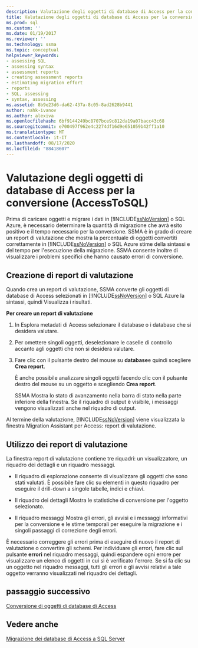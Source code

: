 ```yaml
---
description: Valutazione degli oggetti di database di Access per la conversione (AccessToSQL)
title: Valutazione degli oggetti di database di Access per la conversione (AccessToSQL) | Microsoft Docs
ms.prod: sql
ms.custom: ''
ms.date: 01/19/2017
ms.reviewer: ''
ms.technology: ssma
ms.topic: conceptual
helpviewer_keywords:
- assessing SQL
- assessing syntax
- assessment reports
- creating assessment reports
- estimating migration effort
- reports
- SQL, assessing
- syntax, assessing
ms.assetid: 8b9e23d6-da62-437a-8c05-8ad2628b9441
author: nahk-ivanov
ms.author: alexiva
ms.openlocfilehash: 6bf9144249bc8707bce9c812da19a07bacc43c68
ms.sourcegitcommit: e700497f962e4c2274df16d9e651059b42ff1a10
ms.translationtype: MT
ms.contentlocale: it-IT
ms.lasthandoff: 08/17/2020
ms.locfileid: "88418607"
---
```

# <a name="assessing-access-database-objects-for-conversion-accesstosql"></a>Valutazione degli oggetti di database di Access per la conversione (AccessToSQL)
Prima di caricare oggetti e migrare i dati in [!INCLUDE[ssNoVersion](../../includes/ssnoversion-md.md)] o SQL Azure, è necessario determinare la quantità di migrazione che avrà esito positivo e il tempo necessario per la conversione. SSMA è in grado di creare un report di valutazione che mostra la percentuale di oggetti convertiti correttamente in [!INCLUDE[ssNoVersion](../../includes/ssnoversion-md.md)] o SQL Azure stime della sintassi e del tempo per l'esecuzione della migrazione. SSMA consente inoltre di visualizzare i problemi specifici che hanno causato errori di conversione.  
  
## <a name="creating-assessment-reports"></a>Creazione di report di valutazione  
Quando crea un report di valutazione, SSMA converte gli oggetti di database di Access selezionati in [!INCLUDE[ssNoVersion](../../includes/ssnoversion-md.md)] o SQL Azure la sintassi, quindi Visualizza i risultati.  
  
**Per creare un report di valutazione**  
  
1.  In Esplora metadati di Access selezionare il database o i database che si desidera valutare.  
  
2.  Per omettere singoli oggetti, deselezionare le caselle di controllo accanto agli oggetti che non si desidera valutare.  
  
3.  Fare clic con il pulsante destro del mouse su **database**e quindi scegliere **Crea report**.  
  
    È anche possibile analizzare singoli oggetti facendo clic con il pulsante destro del mouse su un oggetto e scegliendo **Crea report**.  
  
    SSMA Mostra lo stato di avanzamento nella barra di stato nella parte inferiore della finestra. Se il riquadro di output è visibile, i messaggi vengono visualizzati anche nel riquadro di output.  
  
Al termine della valutazione, [!INCLUDE[ssNoVersion](../../includes/ssnoversion-md.md)] viene visualizzata la finestra Migration Assistant per Access: report di valutazione.  
  
## <a name="using-assessment-reports"></a>Utilizzo dei report di valutazione  
La finestra report di valutazione contiene tre riquadri: un visualizzatore, un riquadro dei dettagli e un riquadro messaggi.  
  
-   Il riquadro di esplorazione consente di visualizzare gli oggetti che sono stati valutati. È possibile fare clic su elementi in questo riquadro per eseguire il drill-down a singole tabelle, indici e chiavi.  
  
-   Il riquadro dei dettagli Mostra le statistiche di conversione per l'oggetto selezionato.  
  
-   Il riquadro messaggi Mostra gli errori, gli avvisi e i messaggi informativi per la conversione e le stime temporali per eseguire la migrazione e i singoli passaggi di correzione degli errori.  
  
È necessario correggere gli errori prima di eseguire di nuovo il report di valutazione o convertire gli schemi. Per individuare gli errori, fare clic sul pulsante **errori** nel riquadro messaggi, quindi espandere ogni errore per visualizzare un elenco di oggetti in cui si è verificato l'errore. Se si fa clic su un oggetto nel riquadro messaggi, tutti gli errori e gli avvisi relativi a tale oggetto verranno visualizzati nel riquadro dei dettagli.  
  
## <a name="next-step"></a>passaggio successivo  
[Conversione di oggetti di database di Access](converting-access-database-objects-accesstosql.md)  
  
## <a name="see-also"></a>Vedere anche  
[Migrazione dei database di Access a SQL Server](migrating-access-databases-to-sql-server-azure-sql-db-accesstosql.md)  
  
